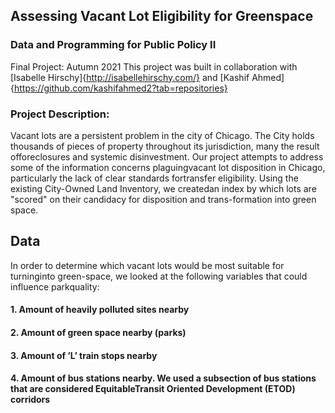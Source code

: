 ## Assessing Vacant Lot Eligibility for Greenspace
### Data and Programming for Public Policy II
Final Project: Autumn 2021
This project was built in collaboration with [Isabelle Hirschy]{http://isabellehirschy.com/} and [Kashif Ahmed]{https://github.com/kashifahmed2?tab=repositories}


### Project Description:
Vacant lots are a persistent problem in the city of Chicago. The City holds thousands of pieces of property throughout its jurisdiction, many the result offoreclosures and systemic disinvestment. Our project attempts to address some of the information concerns plaguingvacant lot disposition in Chicago, particularly the lack of clear standards fortransfer eligibility. Using the existing City-Owned Land Inventory, we createdan index by which lots are "scored" on their candidacy for disposition and trans-formation into green space.

## Data
In order to determine which vacant lots would be most suitable for turninginto green-space, we looked at the following variables that could influence parkquality:
#### 1. Amount of heavily polluted sites nearby
#### 2. Amount of green space nearby (parks)
#### 3. Amount of ’L’ train stops nearby
#### 4. Amount of bus stations nearby. We used a subsection of bus stations that are considered EquitableTransit Oriented Development (ETOD) corridors

